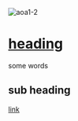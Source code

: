 ![aoa1-2](https://user-images.githubusercontent.com/110150470/181466338-1264b242-aff1-4b19-9892-cd0f294a6af6.jpg)


# [heading](www.google.com)

some words

## sub heading

[link](www.google.com)

